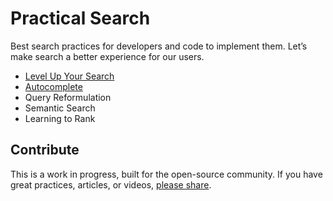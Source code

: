 # Practical Search

Best search practices for developers and code to implement them. Let’s make search a better experience for our users.

- [Level Up Your Search](Level-Up-Your-Search.md)
- [Autocomplete](Autocomplete.md)
- Query Reformulation
- Semantic Search
- Learning to Rank

## Contribute

This is a work in progress, built for the open-source community. If you have great practices, articles, or videos, [please share](https://github.com/ankane/search_guide/issues/new).
